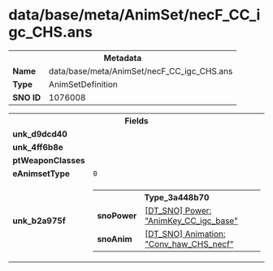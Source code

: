 <h1>data/base/meta/AnimSet/necF_CC_igc_CHS.ans</h1><table><tr><th colspan="100%">Metadata</th></tr><tr><td><b>Name</b></td><td>data/base/meta/AnimSet/necF_CC_igc_CHS.ans</td></tr><tr><td><b>Type</b></td><td>AnimSetDefinition</td></tr><tr><td><b>SNO ID</b></td><td>1076008</td></tr></table>

<table><tr><th colspan="100%">Fields</th></tr><tr><td><b>unk_d9dcd40</b></td><td></td></tr><tr><td><b>unk_4ff6b8e</b></td><td></td></tr><tr><td><b>ptWeaponClasses</b></td><td></td></tr><tr><td><b>eAnimsetType</b></td><td><code>0</code></td></tr><tr><td><b>unk_b2a975f</b></td><td><table><tr><th colspan="100%">Type_3a448b70</th></tr><tr><td><b>snoPower</b></td><td><a href="..\Power\AnimKey_CC_igc_base.pow">[DT_SNO] Power: "AnimKey_CC_igc_base"</a></td></tr><tr><td><b>snoAnim</b></td><td><a href="..\Anim\Conv_haw_CHS_necf.ani">[DT_SNO] Animation: "Conv_haw_CHS_necf"</a></td></tr></table>


</td></tr></table>

